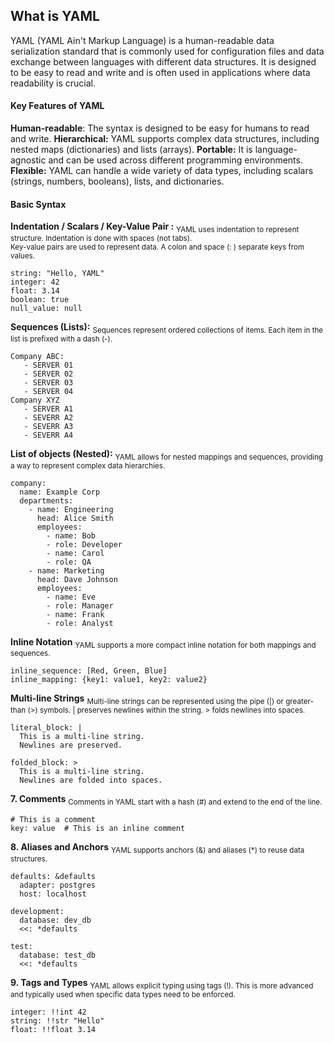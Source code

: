 
## What is YAML

YAML (YAML Ain't Markup Language) is a human-readable data serialization standard that is commonly used for configuration files and data exchange between languages with different data structures. It is designed to be easy to read and write and is often used in applications where data readability is crucial.

#### Key Features of YAML
   **Human-readable**: The syntax is designed to be easy for humans to read and write.
   **Hierarchical:** YAML supports complex data structures, including nested maps (dictionaries) and lists (arrays).
   **Portable:** It is language-agnostic and can be used across different programming environments.
   **Flexible:** YAML can handle a wide variety of data types, including scalars (strings, numbers, booleans), lists, and dictionaries.

#### Basic Syntax
   **Indentation / Scalars / Key-Value Pair :** 
   <sub>YAML uses indentation to represent structure. Indentation is done with spaces (not tabs).<br>Key-value pairs are used to represent data. A colon and space (: ) separate keys from values.</sub>
   ```
   string: "Hello, YAML"
   integer: 42
   float: 3.14
   boolean: true
   null_value: null
   ```
   **Sequences (Lists):** 
   <sub> Sequences represent ordered collections of items. Each item in the list is prefixed with a dash (-).</sub>
   ```
   Company ABC:
      - SERVER 01
      - SERVER 02
      - SERVER 03
      - SERVER 04
   Company XYZ
      - SERVER A1
      - SEVERR A2
      - SEVERR A3
      - SEVERR A4
   ```
   **List of objects (Nested):**
   <sub>YAML allows for nested mappings and sequences, providing a way to represent complex data hierarchies.</sub>
```
company:
  name: Example Corp
  departments:
    - name: Engineering
      head: Alice Smith
      employees:
        - name: Bob
        - role: Developer
        - name: Carol
        - role: QA
    - name: Marketing
      head: Dave Johnson
      employees:
        - name: Eve
        - role: Manager
        - name: Frank
        - role: Analyst
```
**Inline Notation**
<sub>YAML supports a more compact inline notation for both mappings and sequences.</sub>
```
inline_sequence: [Red, Green, Blue]
inline_mapping: {key1: value1, key2: value2}
```

**Multi-line Strings**
<sub> Multi-line strings can be represented using the pipe (|) or greater-than (>) symbols.
| preserves newlines within the string. > folds newlines into spaces.<sub>
```
literal_block: |
  This is a multi-line string.
  Newlines are preserved.
```
```
folded_block: >
  This is a multi-line string.
  Newlines are folded into spaces.
```  

**7. Comments**
<sub>Comments in YAML start with a hash (#) and extend to the end of the line.</sub>

```
# This is a comment
key: value  # This is an inline comment
```
**8. Aliases and Anchors**
<sub>YAML supports anchors (&) and aliases (*) to reuse data structures.<sub>

```
defaults: &defaults
  adapter: postgres
  host: localhost

development:
  database: dev_db
  <<: *defaults

test:
  database: test_db
  <<: *defaults
```
**9. Tags and Types**
<sub>YAML allows explicit typing using tags (!). This is more advanced and typically used when specific data types need to be enforced.</sub>
```
integer: !!int 42
string: !!str "Hello"
float: !!float 3.14
```
